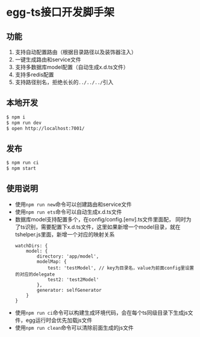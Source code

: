 # egg-ts接口开发脚手架

## 功能
1. 支持自动配置路由（根据目录路径以及装饰器注入）
2. 一键生成路由和service文件
3. 支持多数据库model配置（自动生成x.d.ts文件）
4. 支持多redis配置
5. 支持路径别名，拒绝长长的`../../../`引入


## 本地开发

```bash
$ npm i
$ npm run dev
$ open http://localhost:7001/
```

## 发布

```bash
$ npm run ci
$ npm start
```

## 使用说明
- 使用`npm run new`命令可以创建路由和service文件
- 使用`npm run ets`命令可以自动生成x.d.ts文件
- 数据库model支持配置多个，在config/config.[env].ts文件里面配，
  同时为了ts识别，需要配置下x.d.ts文件，这里如果新增一个model目录，就在tshelper.js里面，新增一个对应的映射关系
  ```
  watchDirs: {
      model: {
          directory: 'app/model',
          modelMap: {
              test: 'testModel', // key为目录名，value为前面config里设置的对应的delegate
              test2: 'test2Model'
          },
          generator: selfGenerator
      }
  }
  ```
- 使用`npm run ci`命令可以构建生成环境代码，会在每个ts同级目录下生成js文件，egg运行时会优先加载js文件
- 使用`npm run clean`命令可以清除前面生成的js文件

